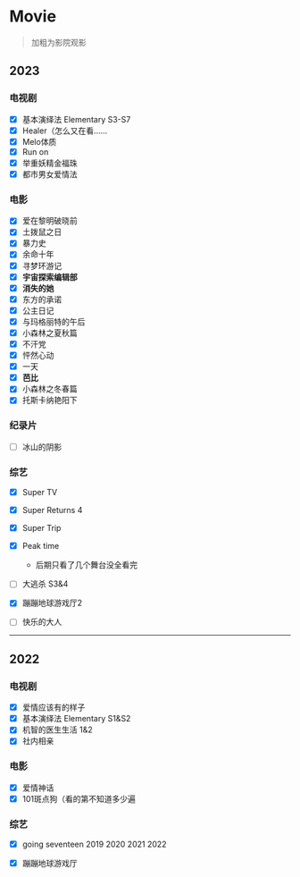 # Movie 

> 加粗为影院观影

## 2023
### 电视剧<!-- {docsify-ignore} -->
- [x] 基本演绎法 Elementary S3-S7
- [x] Healer（怎么又在看……
- [x] Melo体质
- [x] Run on
- [x] 举重妖精金福珠
- [x] 都市男女爱情法

### 电影<!-- {docsify-ignore} -->
- [x] 爱在黎明破晓前
- [x] 土拨鼠之日
- [x] 暴力史
- [x] 余命十年
- [x] 寻梦环游记
- [x] **宇宙探索编辑部**
- [x] **消失的她**
- [x] 东方的承诺
- [x] 公主日记
- [x] 与玛格丽特的午后
- [x] 小森林之夏秋篇
- [x] 不汗党
- [x] 怦然心动
- [x] 一天
- [x] **芭比**
- [x] 小森林之冬春篇
- [x] 托斯卡纳艳阳下

### 纪录片<!-- {docsify-ignore} -->
- [ ] 冰山的阴影

### 综艺<!-- {docsify-ignore} -->
- [x] Super TV
- [x] Super Returns 4
- [x] Super Trip
- [x] Peak time
    - 后期只看了几个舞台没全看完
- [ ] 大逃杀 S3&4
- [x] 蹦蹦地球游戏厅2
- [ ] 快乐的大人


---

## 2022
### 电视剧<!-- {docsify-ignore} -->
- [x] 爱情应该有的样子
- [x] 基本演绎法 Elementary S1&S2
- [x] 机智的医生生活 1&2
- [x] 社内相亲

### 电影<!-- {docsify-ignore} -->
- [x] 爱情神话
- [x] 101斑点狗（看的第不知道多少遍

### 综艺<!-- {docsify-ignore} -->
- [x] going seventeen 2019 2020 2021 2022
- [x] 蹦蹦地球游戏厅

